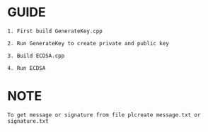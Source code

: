 # GUIDE

    1. First build GenerateKey.cpp  

    2. Run GenerateKey to create private and public key 

    3. Build ECDSA.cpp 

    4. Run ECDSA 

# NOTE

    To get message or signature from file plcreate message.txt or signature.txt 
